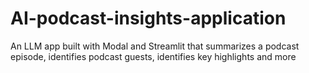 # AI-podcast-insights-application
An LLM app built with Modal and Streamlit that summarizes a podcast episode, identifies podcast guests, identifies key highlights and more
